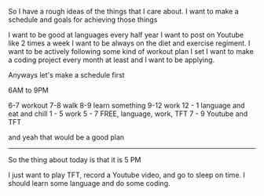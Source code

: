 So I have a rough ideas of the things that I care about. I want to make a schedule and goals for achieving those things

I want to be good at languages every half year
I want to post on Youtube like 2 times a week
I want to be always on the diet and exercise regiment. I want to be actively following some kind of workout plan I set
I want to make a coding project every month at least and I want to be applying. 


Anyways let's make a schedule first

6AM to 9PM 

6-7 workout 
7-8 walk
8-9 learn something
9-12 work
12 - 1 language and eat and chill
1 - 5 work 
5 - 7 FREE, language, work, TFT
7 - 9 Youtube and TFT

and yeah that would be a good plan

---

So the thing about today is that it is 5 PM

I just want to play TFT, record a Youtube video, and go to sleep on time. I should learn some language and do some coding.
